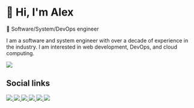# 👋 Hi, I'm Alex

🦍 Software/System/DevOps engineer

I am a software and system engineer with over a decade of experience in the industry. I am interested in web development, DevOps, and cloud computing.

<img src="https://github-readme-stats.vercel.app/api/top-langs/?username=alexander-danilenko&layout=compact&hide=HTML,PHP,php,CoffeScript,PowerShell,powershell,css,jinja" />

## Social links

<a href="https://www.linkedin.com/in/alexander-danilenko/" target="_blank">
   <img src="https://img.shields.io/badge/Linkedin-0e76a8.svg?style=for-the-badge&classes=inline&logo=linkedin" />
</a>
<a href="https://github.com/alexander-danilenko" target="_blank">
   <img src="https://img.shields.io/badge/github-000000.svg?style=for-the-badge&classes=inline&logo=github" />
</a>
<a href="https://gitlab.com/alexander-danilenko" target="_blank">
   <img src="https://img.shields.io/badge/gitlab-fff.svg?style=for-the-badge&classes=inline&logo=gitlab" />
</a>
<a href="https://www.drupal.org/u/alexander_danilenko">
   <img src="https://img.shields.io/badge/drupal-25aae1.svg?style=for-the-badge&classes=inline&logo=drupal" />
</a>
<a href="https://www.youtube.com/watch?v=dQw4w9WgXcQ" target="_blank">
   <img src="https://img.shields.io/badge/ONLYFANS-fff.svg?style=for-the-badge&classes=inline&logo=onlyfans" />
</a>

<img src="./snake.svg" />
